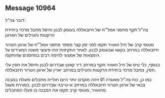## Message 10964

דובר צה"ל: 

צה"ל תקף מחסני אמל״ח של חיזבאללה בעומק לבנון וחיסל מחבל מרכזי ביחידת הרקטות והטילים של הארגון

מטוסי קרב של חיל האוויר תקפו לפני זמן קצר מספר מחסני אמל״ח של ארגון הטרור חיזבאללה במרחב בקעא שבעומק לבנון. 
לאחר התקיפות זוהו פיצוצי משנה המעידים על הימצאות של אמצעי לחימה רבים במחסנים שהותקפו.

בנוסף, כלי טיס של חיל האוויר תקף במרחב דיר קאנון שבדרום לבנון וחיסל את חסין עלי חסין, מחבל מרכזי ביחידת הרקטות והטילים במרחב יארין של ארגון הטרור חיזבאללה.  

כמו כן, כוח צה״ל מאוגדה 91 זיהה מוקדם יותר היום חוליית מחבלים פועלת במבנה צבאי של ארגון הטרור חיזבאללה במרחב א-טייבה שבדרום לבנון. 
בסגירת מעגל מהאוויר, מטוסי קרב תקפו את המבנה בו פעלו המחבלים.

